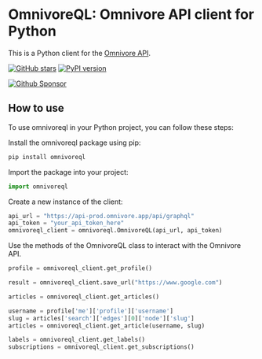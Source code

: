 # OmnivoreQL: Omnivore API client for Python

This is a Python client for the [Omnivore API](https://omnivore.app).

[![GitHub stars](https://img.shields.io/github/stars/yazdipour/omnivoreql.svg?style=social&label=Star)](https://github.com/yazdipour/omnivoreql/stargazers)
[![PyPI version](https://badge.fury.io/py/omnivoreql.svg)](https://pypi.org/project/omnivoreql/)
<!-- [![Tests](https://github.com/yazdipour/omnivoreql/workflows/Tests/badge.svg)](https://github.com/yazdipour/OmnivoreQL/actions/) -->
[![Github Sponsor](https://img.shields.io/static/v1?label=Sponsor&message=%E2%9D%A4&logo=GitHub&color=%23fe8e86)](https://github.com/sponsors/yazdipour)

## How to use

To use omnivoreql in your Python project, you can follow these steps:

Install the omnivoreql package using pip:

```bash
pip install omnivoreql
```

Import the package into your project:

```python
import omnivoreql
```

Create a new instance of the client:

```python
api_url = "https://api-prod.omnivore.app/api/graphql"
api_token = "your_api_token_here"
omnivoreql_client = omnivoreql.OmnivoreQL(api_url, api_token)
```

Use the methods of the OmnivoreQL class to interact with the Omnivore API. 

```python
profile = omnivoreql_client.get_profile()

result = omnivoreql_client.save_url("https://www.google.com")

articles = omnivoreql_client.get_articles()

username = profile['me']['profile']['username']
slug = articles['search']['edges'][0]['node']['slug']
articles = omnivoreql_client.get_article(username, slug)

labels = omnivoreql_client.get_labels()
subscriptions = omnivoreql_client.get_subscriptions()
```
